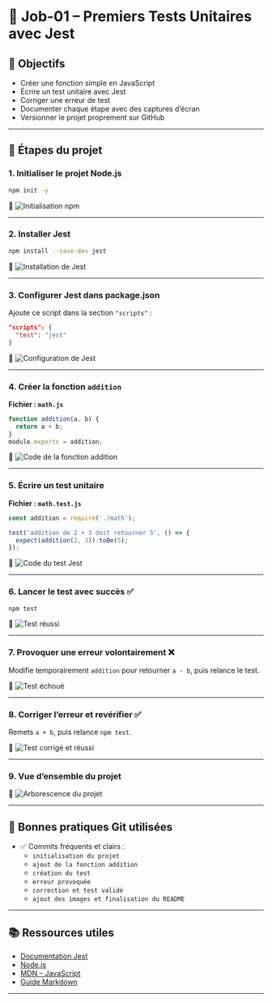 
# 🧪 Job-01 – Premiers Tests Unitaires avec Jest

## 🎯 Objectifs

- Créer une fonction simple en JavaScript
- Écrire un test unitaire avec Jest
- Corriger une erreur de test
- Documenter chaque étape avec des captures d’écran
- Versionner le projet proprement sur GitHub

---

## 🚀 Étapes du projet

### 1. Initialiser le projet Node.js

```bash
npm init -y
```

📸 ![Initialisation npm](./images/init-npm.png)

---

### 2. Installer Jest

```bash
npm install --save-dev jest
```

📸 ![Installation de Jest](./images/install-jest.png)

---

### 3. Configurer Jest dans package.json

Ajoute ce script dans la section `"scripts"` :

```json
"scripts": {
  "test": "jest"
}
```

📸 ![Configuration de Jest](./images/config-jest.png)

---

### 4. Créer la fonction `addition`

**Fichier : `math.js`**

```js
function addition(a, b) {
  return a + b;
}
module.exports = addition;
```

📸 ![Code de la fonction addition](./images/math-js.png)

---

### 5. Écrire un test unitaire

**Fichier : `math.test.js`**

```js
const addition = require('./math');

test('addition de 2 + 3 doit retourner 5', () => {
  expect(addition(2, 3)).toBe(5);
});
```

📸 ![Code du test Jest](./images/test-code.png)

---

### 6. Lancer le test avec succès ✅

```bash
npm test
```

📸 ![Test réussi](./images/test-passed.png)

---

### 7. Provoquer une erreur volontairement ❌

Modifie temporairement `addition` pour retourner `a - b`, puis relance le test.

📸 ![Test échoué](./images/test-fail.png)

---

### 8. Corriger l’erreur et revérifier ✅

Remets `a + b`, puis relance `npm test`.

📸 ![Test corrigé et réussi](./images/test-fixed.png)

---

### 9. Vue d’ensemble du projet

📸 ![Arborescence du projet](./images/arborescence.png)

---

## 💬 Bonnes pratiques Git utilisées

- ✅ Commits fréquents et clairs :
  - `initialisation du projet`
  - `ajout de la fonction addition`
  - `création du test`
  - `erreur provoquée`
  - `correction et test validé`
  - `ajout des images et finalisation du README`

---

## 📚 Ressources utiles

- [Documentation Jest](https://jestjs.io/docs/getting-started)
- [Node.js](https://nodejs.org/)
- [MDN – JavaScript](https://developer.mozilla.org/fr/docs/Web/JavaScript)
- [Guide Markdown](https://www.markdownguide.org/basic-syntax/)

---

